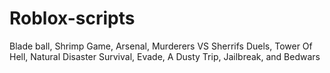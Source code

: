# Roblox-scripts

Blade ball, Shrimp Game, Arsenal, Murderers VS Sherrifs Duels, Tower Of Hell, Natural Disaster Survival, Evade, A Dusty Trip, Jailbreak, and Bedwars

